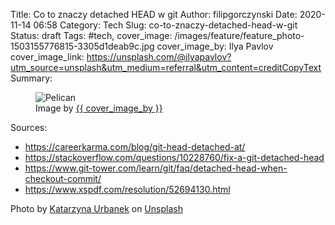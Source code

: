 Title: Co to znaczy detached HEAD w git
Author: filipgorczynski
Date: 2020-11-14 06:58
Category: Tech
Slug: co-to-znaczy-detached-head-w-git
Status: draft
Tags: #tech,
cover_image: /images/feature/feature_photo-1503155776815-3305d1deab9c.jpg
cover_image_by: Ilya Pavlov
cover_image_link: https://unsplash.com/@ilyapavlov?utm_source=unsplash&utm_medium=referral&utm_content=creditCopyText
Summary:

<figure>
     <img src="{{ article.cover_image_url }}" alt="Pelican">
     <figcaption>Image by <a href="{{ article.cover_image_link }}">{{ cover_image_by }}</a></figcaption>
</figure>

Sources:

- https://careerkarma.com/blog/git-head-detached-at/
- https://stackoverflow.com/questions/10228760/fix-a-git-detached-head
- https://www.git-tower.com/learn/git/faq/detached-head-when-checkout-commit/
- https://www.xspdf.com/resolution/52694130.html

<span class="feature-image-footer">Photo by <a href="https://unsplash.com/@kati_ur?utm_source=unsplash&amp;utm_medium=referral&amp;utm_content=creditCopyText">Katarzyna Urbanek</a> on <a href="https://unsplash.com/?utm_source=unsplash&amp;utm_medium=referral&amp;utm_content=creditCopyText">Unsplash</a></span>
